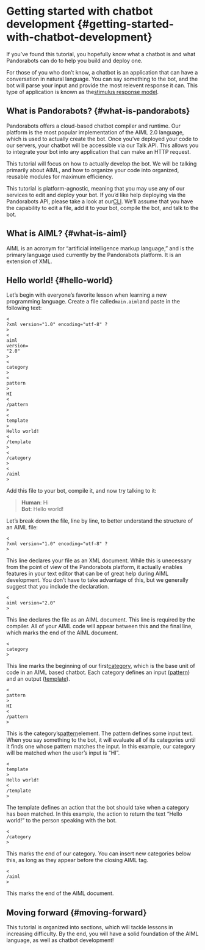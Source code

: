# Getting started with chatbot development {#getting-started-with-chatbot-development}

If you’ve found this tutorial, you hopefully know what a chatbot is and what Pandorabots can do to help you build and deploy one.

For those of you who don’t know, a chatbot is an application that can have a conversation in natural language. You can say something to the bot, and the bot will parse your input and provide the most relevent response it can. This type of application is known as the[stimulus response model](http://docs.pandorabots.com/tutorials/getting-started/).

## What is Pandorabots? {#what-is-pandorabots}

Pandorabots offers a cloud-based chatbot compiler and runtime. Our platform is the most popular implementation of the AIML 2.0 language, which is used to actually create the bot. Once you’ve deployed your code to our servers, your chatbot will be accessible via our Talk API. This allows you to integrate your bot into any application that can make an HTTP request.

This tutorial will focus on how to actually develop the bot. We will be talking primarily about AIML, and how to organize your code into organized, reusable modules for maximum efficiency.

This tutorial is platform-agnostic, meaning that you may use any of our services to edit and deploy your bot. If you’d like help deploying via the Pandorabots API, please take a look at our[CLI](https://github.com/pandorabots/pb-cli). We’ll assume that you have the capability to edit a file, add it to your bot, compile the bot, and talk to the bot.

## What is AIML? {#what-is-aiml}

AIML is an acronym for “artificial intelligence markup language,” and is the primary language used currently by the Pandorabots platform. It is an extension of XML.

## Hello world! {#hello-world}

Let’s begin with everyone’s favorite lesson when learning a new programming language. Create a file called`main.aiml`and paste in the following text:

```
<
?xml version="1.0" encoding="utf-8" ?
>
<
aiml
version=
"2.0"
>
<
category
>
<
pattern
>
HI
<
/pattern
>
<
template
>
Hello world!
<
/template
>
<
/category
>
<
/aiml
>
```

Add this file to your bot, compile it, and now try talking to it:

> **Human**: Hi  
> **Bot**: Hello world!

Let’s break down the file, line by line, to better understand the structure of an AIML file:

```
<
?xml version="1.0" encoding="utf-8" ?
>
```

This line declares your file as an XML document. While this is unecessary from the point of view of the Pandorabots platform, it actually enables features in your text editor that can be of great help during AIML development. You don’t have to take advantage of this, but we generally suggest that you include the declaration.

```
<
aiml version="2.0"
>
```

This line declares the file as an AIML document. This line is required by the compiler. All of your AIML code will appear between this and the final line, which marks the end of the AIML document.

```
<
category
>
```

This line marks the beginning of our first[category](http://docs.pandorabots.com/aiml/category), which is the base unit of code in an AIML based chatbot. Each category defines an input \([pattern](http://docs.pandorabots.com/aiml/pattern)\) and an output \([template](http://docs.pandorabots.com/aiml/template)\).

```
<
pattern
>
HI
<
/pattern
>
```

This is the category’s[pattern](http://docs.pandorabots.com/aiml/pattern)element. The pattern defines some input text. When you say something to the bot, it will evaluate all of its categories until it finds one whose pattern matches the input. In this example, our category will be matched when the user’s input is “HI”.

```
<
template
>
Hello world!
<
/template
>
```

The template defines an action that the bot should take when a category has been matched. In this example, the action to return the text “Hello world!” to the person speaking with the bot.

```
<
/category
>
```

This marks the end of our category. You can insert new categories below this, as long as they appear before the closing AIML tag.

```
<
/aiml
>
```

This marks the end of the AIML document.

## Moving forward {#moving-forward}

This tutorial is organized into sections, which will tackle lessons in increasing difficulty. By the end, you will have a solid foundation of the AIML language, as well as chatbot development!

  



